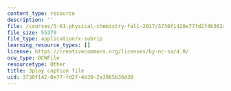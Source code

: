 ```yaml
---
content_type: resource
description: ''
file: /courses/5-61-physical-chemistry-fall-2017/3730f1420e77fd2f4b302a3865b36d38_gkRRlmes_jE.srt
file_size: 55370
file_type: application/x-subrip
learning_resource_types: []
license: https://creativecommons.org/licenses/by-nc-sa/4.0/
ocw_type: OCWFile
resourcetype: Other
title: 3play caption file
uid: 3730f142-0e77-fd2f-4b30-2a3865b36d38
---
```

